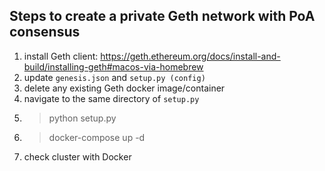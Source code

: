 ## Steps to create a private Geth network with PoA consensus

1. install Geth client: https://geth.ethereum.org/docs/install-and-build/installing-geth#macos-via-homebrew
2. update `genesis.json` and `setup.py (config)`
3. delete any existing Geth docker image/container
4. navigate to the same directory of `setup.py`
5. > python setup.py
6. > docker-compose up -d
7. check cluster with Docker